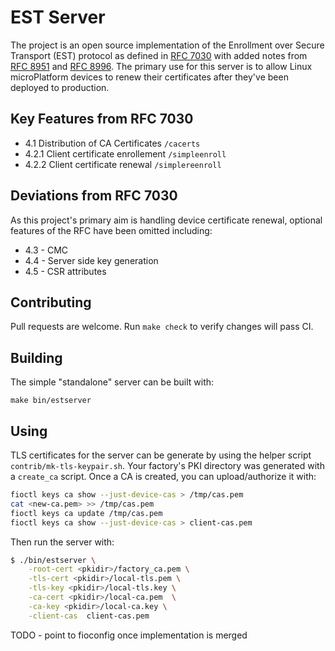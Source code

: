 # EST Server

The project is an open source implementation of the Enrollment over Secure Transport
(EST) protocol as defined in [RFC 7030](https://www.rfc-editor.org/rfc/rfc7030.html)
with added notes from [RFC 8951](https://www.rfc-editor.org/rfc/rfc8951) and
[RFC 8996](https://www.rfc-editor.org/rfc/rfc8996).
The primary use for this server is to allow Linux microPlatform devices to
renew their certificates after they've been deployed to production.

## Key Features from RFC 7030

* 4.1 Distribution of CA Certificates `/cacerts`
* 4.2.1 Client certificate enrollement `/simpleenroll`
* 4.2.2 Client certificate renewal `/simplereenroll`

## Deviations from RFC 7030

As this project's primary aim is handling device certificate renewal, optional
features of the RFC have been omitted including:

* 4.3 - CMC
* 4.4 - Server side key generation
* 4.5 - CSR attributes

## Contributing

Pull requests are welcome. Run `make check` to verify changes will pass CI.

## Building

The simple "standalone" server can be built with:

`make bin/estserver`

## Using

TLS certificates for the server can be generate by using the helper script
`contrib/mk-tls-keypair.sh`. Your factory's PKI directory  was generated
with a `create_ca` script. Once a CA is created, you can upload/authorize
it with:

```bash
fioctl keys ca show --just-device-cas > /tmp/cas.pem
cat <new-ca.pem> >> /tmp/cas.pem
fioctl keys ca update /tmp/cas.pem
fioctl keys ca show --just-device-cas > client-cas.pem
```

Then run the server with:

```bash
$ ./bin/estserver \
    -root-cert <pkidir>/factory_ca.pem \
    -tls-cert <pkidir>/local-tls.pem \
    -tls-key <pkidir>/local-tls.key \
    -ca-cert <pkidir>/local-ca.pem  \
    -ca-key <pkidir>/local-ca.key \
    -client-cas  client-cas.pem
```

TODO - point to fioconfig once implementation is merged
